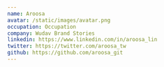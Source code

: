 ```yaml
---
name: Aroosa
avatar: /static/images/avatar.png
occupation: Occupation
company: Wudav Brand Stories
linkedin: https://www.linkedin.com/in/aroosa_lin
twitter: https://twitter.com/aroosa_tw
github: https://github.com/aroosa_git
---
```

